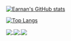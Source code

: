 <!--统计-->
[![Earnan's GitHub stats](https://github-readme-stats.vercel.app/api?username=earnan&count_private=true&show_icons=true&show_owner)](https://github.com/earnan)

<!--常用语言-->
[![Top Langs](https://github-readme-stats.vercel.app/api/top-langs/?username=earnan&layout=compact)](https://github.com/earnan)

<!--仓库卡片-->
<a href="https://github.com/earnan/chloroplast">
  <img align="center" src="https://github-readme-stats.vercel.app/api/pin/?username=earnan&repo=chloroplast" />
</a>
<a href="https://github.com/earnan/chloroplast">
  <img align="center" src="https://github-readme-stats.vercel.app/api/pin/?username=earnan&repo=chloroplast" />
</a>
<a href="https://github.com/earnan/chloroplast">
  <img align="center" src="https://github-readme-stats.vercel.app/api/pin/?username=earnan&repo=chloroplast" />
</a>


<!--
**earnan/Earnan** is a ✨ _special_ ✨ repository because its `README.md` (this file) appears on your GitHub profile.
Here are some ideas to get you started:
- 🔭 I’m currently working on ...
- 🌱 I’m currently learning ...
- 👯 I’m looking to collaborate on ...
- 🤔 I’m looking for help with ...
- 💬 Ask me about ...
- 📫 How to reach me: ...
- 😄 Pronouns: ...
- ⚡ Fun fact: ...
-->

